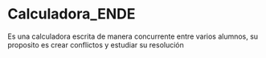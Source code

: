 # Calculadora_ENDE
Es una calculadora escrita de manera concurrente entre varios alumnos, su proposito es crear conflictos y estudiar su resolución
